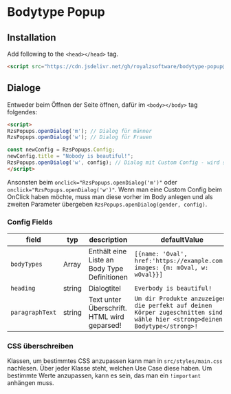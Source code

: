 # Bodytype Popup

## Installation
Add following to the `<head></head>` tag.
```html
<script src="https://cdn.jsdelivr.net/gh/royalzsoftware/bodytype-popup@master/dist/rzspopups.min.js"></script>
```

## Dialoge
Entweder beim Öffnen der Seite öffnen, dafür im `<body></body>` tag folgendes:
```html
<script>
RzsPopups.openDialog('m'); // Dialog für männer
RzsPopups.openDialog('w'); // Dialog für Frauen

const newConfig = RzsPopups.Config;
newConfig.title = "Nobody is beautiful!";
RzsPopups.openDialog('w', config); // Dialog mit Custom Config - wird scheitern
</script>
```

Ansonsten beim `onclick="RzsPopups.openDialog('m')"` oder `onclick="RzsPopups.openDialog('w')"`.
Wenn man eine Custom Config beim OnClick haben möchte, muss man diese vorher im Body anlegen und als zweiten
Parameter übergeben `RzsPopups.openDialog(gender, config)`.

### Config Fields
|field|typ|description|defaultValue|
|-----|---|-----------|------------|
|`bodyTypes`|Array|Enthält eine Liste an Body Type Definitionen|`[{name: 'Oval', href:'https://example.com', images: {m: mOval, w: wOval}}]`|
|`heading`|string|Dialogtitel|`Everbody is beautiful!`|
|`paragraphText`|string|Text unter Überschrift. HTML wird geparsed!|`Um dir Produkte anzuzeigen, die perfekt auf deinen Körper zugeschnitten sind, wähle hier <strong>deinen Bodytype</strong>!`|

### CSS überschreiben
Klassen, um bestimmtes CSS anzupassen kann man in `src/styles/main.css` nachlesen. Über jeder Klasse steht,
welchen Use Case diese haben.
Um bestimmte Werte anzupassen, kann es sein, das man ein `!important` anhängen muss.
